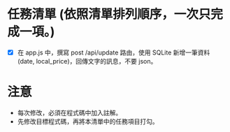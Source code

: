 # 任務清單 (依照清單排列順序，一次只完成一項。)
- [x] 在 app.js 中，撰寫 post /api/update 路由，使用 SQLite 新增一筆資料 (date, local_price)，回傳文字的訊息，不要 json。

# 注意
- 每次修改，必須在程式碼中加入註解。
- 先修改目標程式碼，再將本清單中的任務項目打勾。